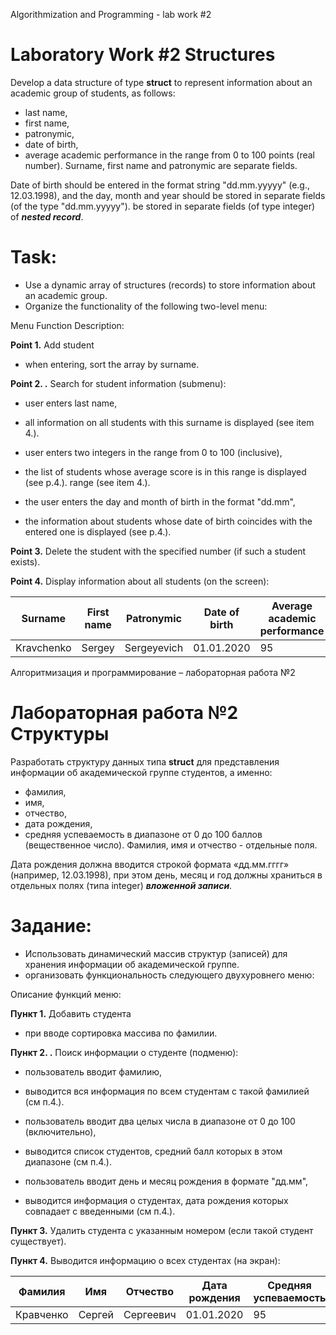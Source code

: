 Algorithmization and Programming - lab work #2

# Laboratory Work #2 Structures

Develop a data structure of type **struct** to represent information about an academic group of students, as follows:

- last name,
- first name,
- patronymic,
- date of birth,
- average academic performance in the range from 0 to 100 points (real number). Surname, first name and patronymic are
  separate fields.

Date of birth should be entered in the format string "dd.mm.yyyyy" (e.g., 12.03.1998), and the day, month and year
should be stored in separate fields (of the type "dd.mm.yyyyy").
be stored in separate fields (of type integer) of ***nested record***.

# **Task:**

- Use a dynamic array of structures (records) to store information about an academic group.
- Organize the functionality of the following two-level menu:

Menu Function Description:

**Point 1.** Add student

- when entering, sort the array by surname.

**Point 2. .** Search for student information (submenu):

- user enters last name,

- all information on all students with this surname is displayed (see item 4.).

- user enters two integers in the range from 0 to 100 (inclusive),

- the list of students whose average score is in this range is displayed (see p.4.).
  range (see item 4.).

- the user enters the day and month of birth in the format "dd.mm",

- the information about students whose date of birth coincides with the entered one is displayed (see p.4.).

**Point 3.** Delete the student with the specified number (if such a student exists).

**Point 4.** Display information about all students (on the screen):

| Surname    | First name | Patronymic  | Date of birth | Average academic performance |
|------------|------------|-------------|---------------|------------------------------|
| Kravchenko | Sergey     | Sergeyevich | 01.01.2020    | 95                           |

Алгоритмизация и программирование – лабораторная работа №2

# Лабораторная работа №2 Структуры

Разработать структуру данных типа **struct** для представления информации об академической группе студентов, а
именно:

- фамилия,
- имя,
- отчество,
- дата рождения,
- средняя успеваемость в диапазоне от 0 до 100 баллов (вещественное число). Фамилия, имя и отчество - отдельные поля.

Дата рождения должна вводится строкой формата «дд.мм.гггг» (например, 12.03.1998), при этом день, месяц и год должны
храниться в отдельных полях (типа integer) ***вложенной записи***.

# **Задание:**

- Использовать динамический массив структур (записей) для хранения информации об академической группе.
- организовать функциональность следующего двухуровнего меню:

Описание функций меню:

**Пункт 1.** Добавить студента

- при вводе сортировка массива по фамилии.

**Пункт 2. .** Поиск информации о студенте (подменю):

- пользователь вводит фамилию,

- выводится вся информация по всем студентам с такой фамилией (см п.4.).

- пользователь вводит два целых числа в диапазоне от 0 до 100 (включительно),

- выводится список студентов, средний балл которых в этом
  диапазоне (см п.4.).

- пользователь вводит день и месяц рождения в формате "дд.мм",

- выводится информация о студентах, дата рождения которых совпадает с введенными (см п.4.).

**Пункт 3.** Удалить студента с указанным номером (если такой студент существует).

**Пункт 4.** Выводится информацию о всех студентах (на экран):

| Фамилия   | Имя    | Отчество  | Дата рождения | Средняя успеваемость |
|-----------|--------|-----------|---------------|----------------------|
| Кравченко | Сергей | Сергеевич | 01.01.2020    | 95                   |
